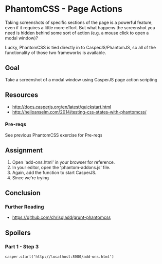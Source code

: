 # PhantomCSS - Page Actions

Taking screenshots of specific sections of the page is a powerful feature, even if it requires a little more effort. But what happens the screenshot you need is hidden behind some sort of action (e.g. a mouse click to open a modal window)?

Lucky, PhantomCSS is tied directly in to CasperJS/PhantomJS, so all of the functionality of those two frameworks is available.

## Goal

Take a screenshot of a modal window using CasperJS page action scripting

## Resources
- http://docs.casperjs.org/en/latest/quickstart.html
- http://helloanselm.com/2014/testing-css-states-with-phantomcss/

### Pre-reqs

See previous PhantomCSS exercise for Pre-reqs

## Assignment

1. Open 'add-ons.html' in your browser for reference.
2. In your editor, open the 'phantom-addons.js' file.
3. Again, add the function to start CasperJS.
4. Since we're trying 

## Conclusion 

### Further Reading

- https://github.com/chrisgladd/grunt-phantomcss

## Spoilers

### Part 1 - Step 3

```
casper.start('http://localhost:8080/add-ons.html')
```
